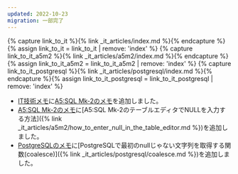 ```yaml
---
updated: 2022-10-23
migration: 一部完了
---
```

{% capture link_to_it %}{% link _it_articles/index.md %}{% endcapture %}{% assign link_to_it = link_to_it | remove: 'index' %}
{% capture link_to_it_a5m2 %}{% link _it_articles/a5m2/index.md %}{% endcapture %}{% assign link_to_it_a5m2 = link_to_it_a5m2 | remove: 'index' %}
{% capture link_to_it_postgresql %}{% link _it_articles/postgresql/index.md %}{% endcapture %}{% assign link_to_it_postgresql = link_to_it_postgresql | remove: 'index' %}

- [IT技術メモ]({{link_to_it}})に[A5:SQL Mk-2のメモ]({{link_to_it_a5m2}})を追加しました。
- [A5:SQL Mk-2のメモ]({{link_to_it_a5m2}})に[A5:SQL Mk-2のテーブルエディタでNULLを入力する方法]({% link _it_articles/a5m2/how_to_enter_null_in_the_table_editor.md %})を追加しました。
- [PostgreSQLのメモ]({{link_to_it_postgresql}})に[PostgreSQLで最初のnullじゃない文字列を取得する関数(coalesce)]({% link _it_articles/postgresql/coalesce.md %})を追加しました。